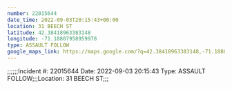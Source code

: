 ```yaml
---
number: 22015644
date_time: 2022-09-03T20:15:43+00:00
location: 31 BEECH ST
latitude: 42.38418963383148
longitude: -71.18807958959978
type: ASSAULT FOLLOW
google_maps_link: https://maps.google.com/?q=42.38418963383148,-71.18807958959978
---
```


;;;;;;Incident #: 22015644   Date: 2022-09-03 20:15:43    Type: ASSAULT FOLLOW;;;Location: 31 BEECH ST;;;
